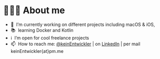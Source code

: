 # 🧑🏻‍💻 About me

- 💪 &nbsp;I’m currently working on different projects including macOS & iOS,
- 📚 &nbsp;learning Docker and Kotlin
- ℹ️ &nbsp;I’m open for cool freelance projects
- 📫 &nbsp;How to reach me: [@keinEntwickler](https://twitter.com/keinEntwickler) | on [LinkedIn](https://www.linkedin.com/in/marco-ostermeier?utm_source=share&utm_campaign=share_via&utm_content=profile&utm_medium=ios_app) | per mail keinEntwickler{at}pm.me